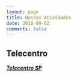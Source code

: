 ```yaml
---
layout: page
title: Nossas Atividades
date: 2018-09-02
comments: false
---
```


## Telecentro

**[*Telecentro SP*](https://sp156.prefeitura.sp.gov.br/portal)**
